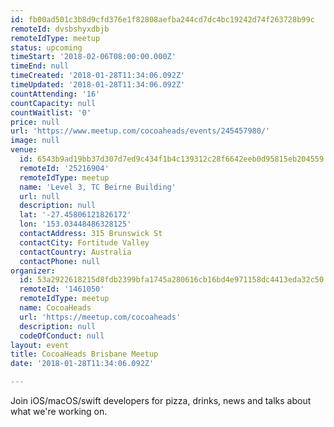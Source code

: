 ```yaml
---
id: fb00ad501c3b8d9cfd376e1f82808aefba244cd7dc4bc19242d74f263728b99c
remoteId: dvsbshyxdbjb
remoteIdType: meetup
status: upcoming
timeStart: '2018-02-06T08:00:00.000Z'
timeEnd: null
timeCreated: '2018-01-28T11:34:06.092Z'
timeUpdated: '2018-01-28T11:34:06.092Z'
countAttending: '16'
countCapacity: null
countWaitlist: '0'
price: null
url: 'https://www.meetup.com/cocoaheads/events/245457980/'
image: null
venue:
  id: 6543b9ad19bb37d307d7ed9c434f1b4c139312c28f6642eeb0d95815eb204559
  remoteId: '25216904'
  remoteIdType: meetup
  name: 'Level 3, TC Beirne Building'
  url: null
  description: null
  lat: '-27.45806121826172'
  lon: '153.03448486328125'
  contactAddress: 315 Brunswick St
  contactCity: Fortitude Valley
  contactCountry: Australia
  contactPhone: null
organizer:
  id: 53a2922618215d8fdb2399bfa1745a280616cb16bd4e971158dc4413eda32c50
  remoteId: '1461050'
  remoteIdType: meetup
  name: CocoaHeads
  url: 'https://meetup.com/cocoaheads'
  description: null
  codeOfConduct: null
layout: event
title: CocoaHeads Brisbane Meetup
date: '2018-01-28T11:34:06.092Z'

---
```

<p>Join iOS/macOS/swift developers for pizza, drinks, news and talks about what we're working on.</p>
